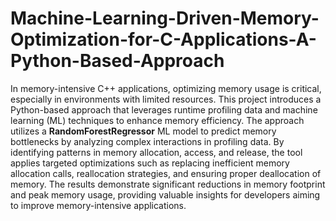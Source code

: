# Machine-Learning-Driven-Memory-Optimization-for-C-Applications-A-Python-Based-Approach

In memory-intensive C++ applications, optimizing memory usage is critical, especially in environments with limited resources. This project introduces a Python-based approach that leverages runtime profiling data and machine learning (ML) techniques to enhance memory efficiency. The approach utilizes a **RandomForestRegressor** ML model to predict memory bottlenecks by analyzing complex interactions in profiling data. By identifying patterns in memory allocation, access, and release, the tool applies targeted optimizations such as replacing inefficient memory allocation calls, reallocation strategies, and ensuring proper deallocation of memory. The results demonstrate significant reductions in memory footprint and peak memory usage, providing valuable insights for developers aiming to improve memory-intensive applications.
